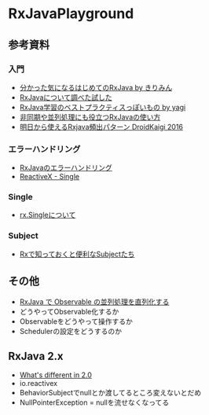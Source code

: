 # RxJavaPlayground

## 参考資料

### 入門

* [分かった気になるはじめてのRxJava by きりみん](https://speakerdeck.com/kirimin/fen-katutaqi-ninaruhazimetefalserxjava)
* [RxJavaについて調べた試した](http://kirimin.hatenablog.com/entry/20141012/1413126770)
* [RxJava学習のベストプラクティスっぽいもの by yagi](https://speakerdeck.com/sys1yagi/rxjavaxue-xi-falsehesutohurakuteisutuhoimofalse)
* [非同期や並列処理にも役立つRxJavaの使い方](http://qiita.com/disc99/items/1b2e44a1105008ec3ac9)
* [明日から使えるRxjava頻出パターン DroidKaigi 2016](http://www.slideshare.net/KazukiYoshida/droidkaigi-rxjava)

### エラーハンドリング

* [RxJavaのエラーハンドリング](http://qiita.com/boohbah/items/108b378c5cb593c666e6)
* [ReactiveX - Single ](http://reactivex.io/documentation/single.html)

### Single

* [rx.Singleについて](http://qiita.com/izumin5210/items/24449aee848b5ddbcf6d)

### Subject

* [Rxで知っておくと便利なSubjectたち](http://qiita.com/hide92795/items/f7205c8171826cc2153b)


## その他

* [RxJava で Observable の並列処理を直列化する](http://qiita.com/amay077/items/e95b30bfab2f75741edd)
* どうやってObservable化するか
* Observableをどうやって操作するか
* Schedulerの設定をどうするのか


## RxJava 2.x

* [What's different in 2.0](https://github.com/ReactiveX/RxJava/wiki/What%27s-different-in-2.0)
* io.reactivex
* BehaviorSubjectでnullとか渡してるところ変えないとだめ
 * NullPointerException = nullを流せなくなってる